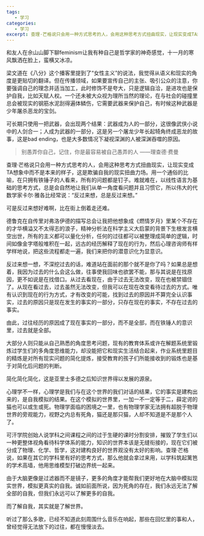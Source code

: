 ```yaml
---
tags:
   - 学习
categories:
   - 学习
excerpt: 查理·芒格说只会用一种方式思考的人，会用这种思考方式扭曲现实，让现实变成TA想象中而不是本来的样子，这是欺骗自我的现实扭曲力场。用一个通俗的比喻，在只拥有铁锤子的人看来，所有的问题都是钉子。难就难在，以线性语言为基础的思考方式，总是会自然地让我们从单一角度看问题并且习惯它，所以伟大的代数学家卡尔·雅各比经常说：“反过来想，总是反过来想。”
---
```



和友人在佘山山脚下聊feminism让我有种自己是哲学家的神奇感觉，十一月的寒风飘洒在脸上，蛮横又冰凉。

梁文道在《八分》这个播客里提到了“女性主义”的说法，我觉得从语义和现实的角度是更贴切的翻译。但在传播领域，如果要宣传自己的主张、吸引公众的注意，你要强调自己的理念并适当加工，此时修饰不是夸大，只是逻辑自洽，是进攻也是保护自我，比如天赋人权。一个还未被大众视为理所当然的理论，在与社会的碰撞里总会被现实的钢筋水泥刮得遍体鳞伤，它需要武器来保护自己，有时候这种武器是少年屠杀恶龙的宝剑。

可长期只使用一把武器，会出现两个结果：武器成为人的一部分，这很像武侠小说中的人剑合一；人成为武器的一部分，这是另一个屠龙少年长起犄角终成恶龙的故事，这是bad ending，也是大多数情况下凝视深渊的人被深渊吞噬的原因。

> 别愚弄你自己，记住，你是最容易被自己愚弄的人
                    ——理查德·费曼

查理·芒格说只会用一种方式思考的人，会用这种思考方式扭曲现实，让现实变成TA想象中而不是本来的样子，这是欺骗自我的现实扭曲力场。用一个通俗的比喻，在只拥有铁锤子的人看来，所有的问题都是钉子。难就难在，以线性语言为基础的思考方式，总是会自然地让我们从单一角度看问题并且习惯它，所以伟大的代数学家卡尔·雅各比经常说：“反过来想，总是反过来想。”

可是反过来想好难啊，比在街上倒着走还难。

德鲁克在自传里对弗洛伊德的描写总会让我把他想象成《燃情岁月》里某个不存在的才华横溢又不太得志的浪子，精神分析法在科学主义大启蒙的背景下生根发言横空出世，所有的主义都可以量化分析，任何的过往都可以被整理成简单的逻辑，时间如像金字塔般堆积在一起，远古的经历解释了现在的行为，然后心理咨询师有样学样地说，把这些流程都走一遍，我们来把你的潜意识化为显意识。

反过来想一想，不深挖过去的话，难道站在面前的那个就不是你了吗？如果总是想着，我因为过去的什么会这么做，往事使我回味也欲罢不能，那与其说是在找原因，更不如说是在找借口。从过去看现在，由于过去无法改变，现在也被禁锢住了。从现在看过去，过去虽然无法改变，但我可以在现在改变看待过去的方式。唯有认识到现在的行为方式，才有改变的可能，找到过去的原因并不算完全认识事实，过去的原因只是现在发生的事实的一部分，只存在现在的事实，不存在过去的事实。

由此，过往经历的原因成了现在事实的一部分，而不是全部，而在铁锤人的意识里，过去就是全部。

大部分人则只能从自己熟悉的角度思考问题，现有的教育体系或许在解题系统里锻炼过学生们的多角度思维能力，却没能把它和现实生活结合起来，作业系统里题目的精炼是对所有现实问题的简化提炼，接受教育的孩子们所能接收到的锻炼也是基于对简化后问题的判断。

简化简化简化，这是亚里士多德之后知识世界得以发展的源泉。

心理学不一样，心理学是我们与在这个世界的我们对话的结果，它的事实是建构出来的，是自我模拟的结果。在这个模拟的世界里，一加一不一定等于二，薛定谔的猫也可以或生或死。物理学面临的困境之一里，也有物理学家无法拥有超脱于物理世界的旁观能力，视野之内总有死角，猫还是那只猫，人却不知道是不是那个人了。

可汗学院创始人说学科之间课程之间的过于生硬的课时分割安排，摧毁了学生们以一种更整体视角看待科学体系的能力，知识的世界本该是无缝衔接的，现在它们被分成了物理、化学、哲学，这对建构良好的世界观没有太好的影响。查理·芒格说，如果在其它的学科里有好的思考方式，那么他就会拿过来用，以学科筑起篱笆的学术高墙，他用思维模型打破边界统一起来。

由于大脑更像是过滤器而不是镜子，更多的角度才能帮我们更好地在大脑中模拟现实世界，模拟更真实的自我。诚如前面所说，因为死角的存在，我们永远无法了解全部的自我，但我们永远可以了解更多的自我。

而了解自我，其实就是了解世界。

听过了那么多歌，已经不知道此刻周围什么音乐在响起，那些在回忆里的事和人，曾经觉得无法放下的过往，都在慢慢淡去。
